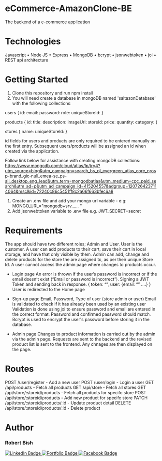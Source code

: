 # eCommerce-AmazonClone-BE
The backend of a e-commerce application

# Technologies
Javascript • 
Node JS • 
Express •
MongoDB •
bcrypt •
jsonwebtoken •
joi •
REST api architecture

# Getting Started
1. Clone this repository and run npm install
2. You will need create a database in mongoDB named 'saltazonDatabase' with the following collections:

  users {
    id:
    email:
    password:
    role:
    uniqueStoreId:
  }

  products {
    id:
    title:
    description:
    imageUrl:
    storeId:
    price:
    quantity:
    category:
  }
  
  stores {
    name:
    uniqueStoreId:
  }

id fields for users and products are only required to be entered manually on the first entry. Subsequent users/products will be assigned an id when created via the application.

Follow link below for assistance with creating mongoDB collections:
https://www.mongodb.com/cloud/atlas/lp/try4?utm_source=bing&utm_campaign=search_bs_pl_evergreen_atlas_core_prosp-brand_gic-null_emea-se_ps-all_desktop_eng_lead&utm_term=mongodbatlas&utm_medium=cpc_paid_search&utm_ad=p&utm_ad_campaign_id=415204557&adgroup=1207264237114064&msclkid=72240c86c5451ff8c2a66f663bfec6a8

1. Create an .env file and add your mongo url variable - e.g: MONGO_URL="mongodb+srv...... "
2. Add jsonwebtoken variable to .env file e.g. JWT_SECRET=secret

# Requirements

The app should have two different roles; Admin and User. 
User is the customer. A user can add products to their cart, save their cart in local storage, and have that only visible by them.
Admin can add, change and delete products for the store the are assigned to, as per their unique Store Id. A user cannot access the admin page where changes to products occur.

- Login page 
An error is thrown if the user’s password is incorrect or if the email doesn’t exist (“Email or password is incorrect”).
Signing a JWT Token and sending back in response.
{ token: “”, user: {email: “” ….} }
User is redirected to the Home page

- Sign-up page 
Email, Password, Type of user (store admin or user)
Email is validated to check if it has already been used by an existing user
Validation is done using joi to ensure password and email are entered in the correct format.
Password and confirmed password should match.
Bcrypt is used to encrypt the user's password before storing it in the database.

- Admin page
Changes to product information is carried out by the admin via the admin page. Requests are sent to the backend and the revised product list is sent to the frontend. Any chnages are then displayed on the page.

# Routes
POST /user/register - Add a new user
POST /user/login - Login a user
GET /api/products - Fetch all products
GET /api/store - Fetch all stores
GET /api/store/:storeid/products - Fetch all products for specifc store
POST /api/store/:storeid/products - Add new product for specifc store
PATCH /api/store/:storeid/products/:id - Update product detail
DELETE /api/store/:storeid/products/:id - Delete product

# Author
<h3>Robert Bish</h3>

<a href='https://www.linkedin.com/in/robert-bish-1a6a8637'>
  <img src='https://img.shields.io/badge/LinkedIn-blue?style=for-the-badge&logo=linkedin&logoColor=white' alt='LinkedIn Badge'/>
</a>
<a href='https://robertbishwebdeveloper.com'>
  <img src='https://img.shields.io/badge/Portfolio-darkgreen?style=for-the-badge&logo=portfolio&logoColor=white' alt='Portfolio Badge'/>
</a>
<a href='https://www.facebook.com/robert.bish.9'>
  <img src='https://img.shields.io/badge/Facebook-darkblue?style=for-the-badge&logo=facebook&logoColor=white' alt='Facebook Badge'/>
</a>
